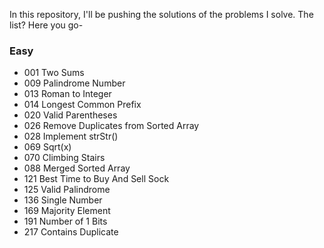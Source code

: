 In this repository, I'll be pushing the solutions of the problems I solve. The list? Here you go-

### Easy

* 001 Two Sums
* 009 Palindrome Number
* 013 Roman to Integer
* 014 Longest Common Prefix
* 020 Valid Parentheses
* 026 Remove Duplicates from Sorted Array
* 028 Implement strStr()
* 069 Sqrt(x)
* 070 Climbing Stairs
* 088 Merged Sorted Array
* 121 Best Time to Buy And Sell Sock
* 125 Valid Palindrome
* 136 Single Number
* 169 Majority Element
* 191 Number of 1 Bits
* 217 Contains Duplicate